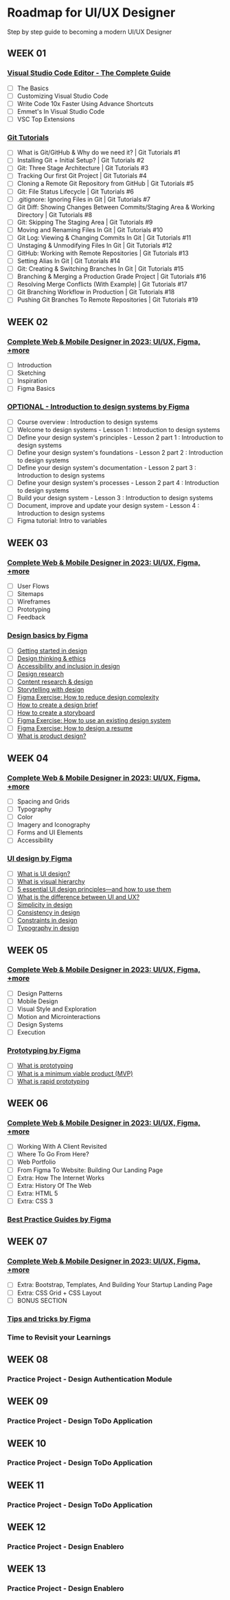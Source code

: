 # Roadmap for UI/UX Designer

Step by step guide to becoming a modern UI/UX Designer

## WEEK 01

### [Visual Studio Code Editor - The Complete Guide](https://www.udemy.com/course/visual-studio-code-editor-the-complete-guide/)

- [ ] The Basics
- [ ] Customizing Visual Studio Code
- [ ] Write Code 10x Faster Using Advance Shortcuts
- [ ] Emmet's In Visual Studio Code
- [ ] VSC Top Extensions

### [Git Tutorials](https://www.youtube.com/watch?v=evknSAkUIvs&list=PLu0W_9lII9agwhy658ZPA0MTStKUJTWPi)

- [ ] What is Git/GitHub & Why do we need it? | Git Tutorials #1
- [ ] Installing Git + Initial Setup? | Git Tutorials #2
- [ ] Git: Three Stage Architecture | Git Tutorials #3
- [ ] Tracking Our first Git Project | Git Tutorials #4
- [ ] Cloning a Remote Git Repository from GitHub | Git Tutorials #5
- [ ] Git: File Status Lifecycle | Git Tutorials #6
- [ ] .gitignore: Ignoring Files in Git | Git Tutorials #7
- [ ] Git Diff: Showing Changes Between Commits/Staging Area & Working Directory | Git Tutorials #8
- [ ] Git: Skipping The Staging Area | Git Tutorials #9
- [ ] Moving and Renaming Files In Git | Git Tutorials #10
- [ ] Git Log: Viewing & Changing Commits In Git | Git Tutorials #11
- [ ] Unstaging & Unmodifying Files In Git | Git Tutorials #12
- [ ] GitHub: Working with Remote Repositories | Git Tutorials #13
- [ ] Setting Alias In Git | Git Tutorials #14
- [ ] Git: Creating & Switching Branches In Git | Git Tutorials #15
- [ ] Branching & Merging a Production Grade Project | Git Tutorials #16
- [ ] Resolving Merge Conflicts (With Example) | Git Tutorials #17
- [ ] Git Branching Workflow in Production | Git Tutorials #18
- [ ] Pushing Git Branches To Remote Repositories | Git Tutorials #19

## WEEK 02

### [Complete Web & Mobile Designer in 2023: UI/UX, Figma, +more](https://www.udemy.com/course/complete-web-designer-mobile-designer-zero-to-mastery/)

- [ ] Introduction
- [ ] Sketching
- [ ] Inspiration
- [ ] Figma Basics

### [OPTIONAL - Introduction to design systems by Figma](https://www.youtube.com/watch?v=Dtd40cHQQlk&list=PLXDU_eVOJTx6vqOWJSWH87Zb5-riiG63A)

- [ ] Course overview : Introduction to design systems
- [ ] Welcome to design systems - Lesson 1 : Introduction to design systems
- [ ] Define your design system's principles - Lesson 2 part 1 : Introduction to design systems
- [ ] Define your design system's foundations - Lesson 2 part 2 : Introduction to design systems
- [ ] Define your design system's documentation - Lesson 2 part 3 : Introduction to design systems
- [ ] Define your design system's processes - Lesson 2 part 4 : Introduction to design systems
- [ ] Build your design system - Lesson 3 : Introduction to design systems
- [ ] Document, improve and update your design system - Lesson 4 : Introduction to design systems
- [ ] Figma tutorial: Intro to variables

## WEEK 03

### [Complete Web & Mobile Designer in 2023: UI/UX, Figma, +more](https://www.udemy.com/course/complete-web-designer-mobile-designer-zero-to-mastery/)

- [ ] User Flows
- [ ] Sitemaps
- [ ] Wireframes
- [ ] Prototyping
- [ ] Feedback

### [Design basics by Figma](https://www.figma.com/resource-library/design-basics/)

- [ ] [Getting started in design](https://www.figma.com/resource-library/getting-started-in-design/)
- [ ] [Design thinking & ethics](https://www.figma.com/resource-library/design-ethics/)
- [ ] [Accessibility and inclusion in design](https://www.figma.com/resource-library/creating-accessible-and-inclusive-design/)
- [ ] [Design research](https://www.figma.com/resource-library/design-research/)
- [ ] [Content research & design](https://www.figma.com/resource-library/content-research/)
- [ ] [Storytelling with design](https://www.figma.com/resource-library/storytelling-in-design/)
- [ ] [Figma Exercise: How to reduce design complexity](https://www.figma.com/resource-library/reducing-design-complexity/)
- [ ] [How to create a design brief](https://www.figma.com/resource-library/how-to-create-a-design-brief/)
- [ ] [How to create a storyboard](https://www.figma.com/resource-library/how-to-create-a-ux-storyboard/)
- [ ] [Figma Exercise: How to use an existing design system](https://www.figma.com/resource-library/using-an-existing-system/)
- [ ] [Figma Exercise: How to design a resume](https://www.figma.com/resource-library/how-to-design-a-resume/)
- [ ] [What is product design?](https://www.figma.com/resource-library/what-is-product-design/)

## WEEK 04

### [Complete Web & Mobile Designer in 2023: UI/UX, Figma, +more](https://www.udemy.com/course/complete-web-designer-mobile-designer-zero-to-mastery/)

- [ ] Spacing and Grids
- [ ] Typography
- [ ] Color
- [ ] Imagery and Iconography
- [ ] Forms and UI Elements
- [ ] Accessibility

### [UI design by Figma](https://www.figma.com/resource-library/ui-design/)

- [ ] [What is UI design?](https://www.figma.com/resource-library/what-is-ui-design/)
- [ ] [What is visual hierarchy](https://www.figma.com/resource-library/what-is-visual-hierarchy/)
- [ ] [5 essential UI design principles—and how to use them](https://www.figma.com/resource-library/ui-design-principles/)
- [ ] [What is the difference between UI and UX?](https://www.figma.com/resource-library/difference-between-ui-and-ux/)
- [ ] [Simplicity in design](https://www.figma.com/resource-library/simplicity-design-principles/)
- [ ] [Consistency in design](https://www.figma.com/resource-library/consistency-in-design/)
- [ ] [Constraints in design](https://www.figma.com/resource-library/constraints-in-design/)
- [ ] [Typography in design](https://www.figma.com/resource-library/typography-in-design/)

## WEEK 05

### [Complete Web & Mobile Designer in 2023: UI/UX, Figma, +more](https://www.udemy.com/course/complete-web-designer-mobile-designer-zero-to-mastery/)

- [ ] Design Patterns
- [ ] Mobile Design
- [ ] Visual Style and Exploration
- [ ] Motion and Microinteractions
- [ ] Design Systems
- [ ] Execution

### [Prototyping by Figma](https://www.figma.com/resource-library/prototyping/)

- [ ] [What is prototyping](https://www.figma.com/resource-library/what-is-prototyping/)
- [ ] [What is a minimum viable product (MVP)](https://www.figma.com/resource-library/what-is-a-minimum-viable-product/)
- [ ] [What is rapid prototyping](https://www.figma.com/resource-library/what-is-rapid-prototyping/)

## WEEK 06

### [Complete Web & Mobile Designer in 2023: UI/UX, Figma, +more](https://www.udemy.com/course/complete-web-designer-mobile-designer-zero-to-mastery/)

- [ ] Working With A Client Revisited
- [ ] Where To Go From Here?
- [ ] Web Portfolio
- [ ] From Figma To Website: Building Our Landing Page
- [ ] Extra: How The Internet Works
- [ ] Extra: History Of The Web
- [ ] Extra: HTML 5
- [ ] Extra: CSS 3

### [Best Practice Guides by Figma](https://www.figma.com/best-practices/guides/)

## WEEK 07

### [Complete Web & Mobile Designer in 2023: UI/UX, Figma, +more](https://www.udemy.com/course/complete-web-designer-mobile-designer-zero-to-mastery/)

- [ ] Extra: Bootstrap, Templates, And Building Your Startup Landing Page
- [ ] Extra: CSS Grid + CSS Layout
- [ ] BONUS SECTION

### [Tips and tricks by Figma](https://www.figma.com/best-practices/tips-and-tricks/)

### Time to Revisit your Learnings

## WEEK 08

### Practice Project - Design Authentication Module

## WEEK 09

### Practice Project - Design ToDo Application

## WEEK 10

### Practice Project - Design ToDo Application

## WEEK 11

### Practice Project - Design ToDo Application

## WEEK 12

### Practice Project - Design Enablero

## WEEK 13

### Practice Project - Design Enablero
